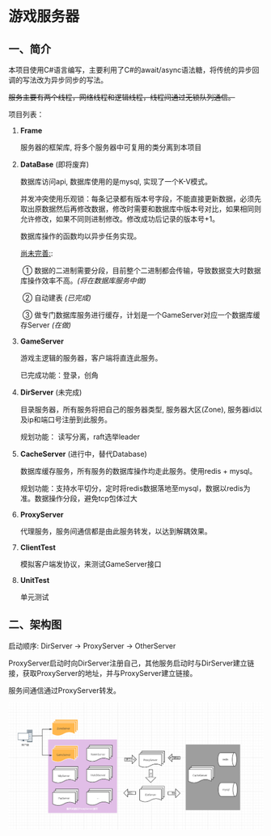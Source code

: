 # 游戏服务器

## 一、简介

本项目使用C#语言编写，主要利用了C#的await/async语法糖，将传统的异步回调的写法改为异步同步的写法。

~~服务主要有两个线程，网络线程和逻辑线程，线程间通过无锁队列通信。~~

项目列表：

1. **Frame**

   服务器的框架库, 将多个服务器中可复用的类分离到本项目
   
2. **DataBase** (即将废弃)

   数据库访问api, 数据库使用的是mysql, 实现了一个K-V模式。

   并发冲突使用乐观锁：每条记录都有版本号字段，不能直接更新数据，必须先取出原数据然后再修改数据，修改时需要和数据库中版本号对比，如果相同则允许修改，如果不同则进制修改。修改成功后记录的版本号+1。

   数据库操作的函数均以异步任务实现。

   <u>尚未完善:</u>:  

   ​	① 数据的二进制需要分段，目前整个二进制都会传输，导致数据变大时数据库操作效率不高。*(将在数据库服务中做)*

   ​	② 自动建表 *(已完成)*

   ​	③ 做专门数据库服务进行缓存，计划是一个GameServer对应一个数据库缓存Server *(在做)*
   
3. **GameServer**

   游戏主逻辑的服务器，客户端将直连此服务。

   已完成功能：登录，创角
   
4. **DirServer** (未完成)

   目录服务器，所有服务将把自己的服务器类型, 服务器大区(Zone), 服务器id以及ip和端口号注册到此服务。
   
   规划功能： 读写分离，raft选举leader
   
5. **CacheServer** (进行中，替代Database)

   数据库缓存服务，所有服务的数据库操作均走此服务。使用redis + mysql。
   
   规划功能：支持水平切分，定时将redis数据落地至mysql，数据以redis为准。数据操作分段，避免tcp包体过大
   
6. **ProxyServer**

   代理服务，服务间通信都是由此服务转发，以达到解耦效果。

7. **ClientTest**

   模拟客户端发协议，来测试GameServer接口

8. **UnitTest**

   单元测试



## 二、架构图

启动顺序: DirServer -> ProxyServer -> OtherServer

ProxyServer启动时向DirServer注册自己，其他服务启动时与DirServer建立链接，获取ProxyServer的地址，并与ProxyServer建立链接。

服务间通信通过ProxyServer转发。



![架构图](./架构图.png)
